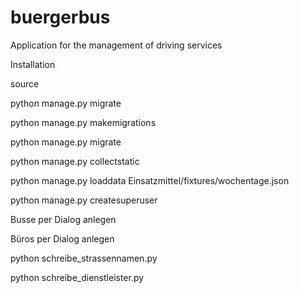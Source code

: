 # buergerbus
Application for the management of driving services

Installation

source 

python manage.py migrate

python manage.py makemigrations

python manage.py migrate

python manage.py collectstatic

python manage.py loaddata Einsatzmittel/fixtures/wochentage.json

python manage.py createsuperuser

Busse per Dialog anlegen

Büros per Dialog anlegen

python schreibe_strassennamen.py

python schreibe_dienstleister.py









